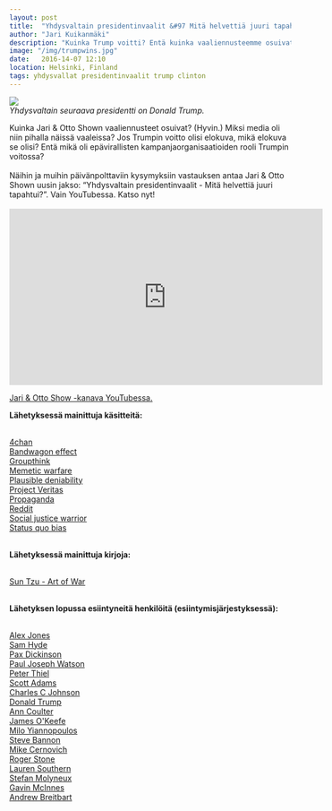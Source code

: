 ```yaml
---
layout: post
title:  "Yhdysvaltain presidentinvaalit &#97 Mitä helvettiä juuri tapahtui?"
author: "Jari Kuikanmäki"
description: "Kuinka Trump voitti? Entä kuinka vaaliennusteemme osuivat? (Hyvin). Analysoimme Yhdysvaltain presidentinvaaleja."
image: "/img/trumpwins.jpg"
date:   2016-14-07 12:10
location: Helsinki, Finland
tags: yhdysvallat presidentinvaalit trump clinton
---
```


<div class="post-image">
<img src="{{ "/img/trumpwins.jpg" | prepend: site.baseurl }}">
</div>
<em>Yhdysvaltain seuraava presidentti on Donald Trump.</em>

<p>Kuinka Jari & Otto Shown vaaliennusteet osuivat? (Hyvin.) Miksi media oli niin pihalla näissä vaaleissa? Jos Trumpin voitto olisi elokuva, mikä elokuva se olisi? Entä mikä oli epävirallisten kampanjaorganisaatioiden rooli Trumpin voitossa?<br><br>Näihin ja muihin päivänpolttaviin kysymyksiin vastauksen antaa Jari & Otto Shown uusin jakso: “Yhdysvaltain presidentinvaalit - Mitä helvettiä juuri tapahtui?”. Vain YouTubessa. Katso nyt!<br><br>

<iframe width="560" height="315" src="http://www.youtube.com/embed/KRMrZPlkl-k" frameborder="0" allowfullscreen></iframe>

<p><a href="http://www.youtube.com/channel/UCHOTEl3XEzqv3VuLr20cyOA" target="_blank">Jari & Otto Show -kanava YouTubessa.</a></p>

<b>Lähetyksessä mainittuja käsitteitä:</b><br><br>

<a href="http://en.wikipedia.org/wiki/4chan" target="_blank">4chan</a><br>
<a href="http://en.wikipedia.org/wiki/Bandwagon_effect" target="_blank">Bandwagon effect</a><br>
<a href="http://en.wikipedia.org/wiki/Groupthink" target="_blank">Groupthink</a><br>
<a href="http://en.wikipedia.org/wiki/Meme" target="_blank">Memetic warfare</a><br>
<a href="http://en.wikipedia.org/wiki/Plausible_deniability" target="_blank">Plausible deniability</a><br>
<a href="http://twitter.com/Project_Veritas" target="_blank">Project Veritas</a><br>
<a href="http://en.wikipedia.org/wiki/Propaganda" target="_blank">Propaganda</a><br>
<a href="http://en.wikipedia.org/wiki/Reddit" target="_blank">Reddit</a><br>
<a href="http://en.wikipedia.org/wiki/Social_justice_warrior" target="_blank">Social justice warrior</a><br>
<a href="http://en.wikipedia.org/wiki/Status_quo_bias" target="_blank">Status quo bias</a><br><br>

<b>Lähetyksessä mainittuja kirjoja:</b><br><br>

<a href="http://www.amazon.com/Art-War-Sun-Tzu/dp/1599869772" target="_blank">Sun Tzu - Art of War</a><br><br>

<b>Lähetyksen lopussa esiintyneitä henkilöitä (esiintymisjärjestyksessä):</b><br><br>

<a href="http://en.wikipedia.org/wiki/Alex_Jones_(radio_host)" target="_blank">Alex Jones</a><br>
<a href="http://en.wikipedia.org/wiki/Sam_Hyde" target="_blank">Sam Hyde</a><br>
<a href="http://twitter.com/paxdickinson" target="_blank">Pax Dickinson</a><br>
<a href="http://twitter.com/prisonplanet" target="_blank">Paul Joseph Watson</a><br>
<a href="http://en.wikipedia.org/wiki/Peter_Thiel" target="_blank">Peter Thiel</a><br>
<a href="http://en.wikipedia.org/wiki/Scott_Adams" target="_blank">Scott Adams</a><br>
<a href="http://en.wikipedia.org/wiki/Charles_C._Johnson" target="_blank">Charles C Johnson</a><br> 
<a href="http://en.wikipedia.org/wiki/Donald_Trump" target="_blank">Donald Trump</a><br>
<a href="http://en.wikipedia.org/wiki/Ann_Coulter" target="_blank">Ann Coulter</a><br> 
<a href="http://en.wikipedia.org/wiki/James_O%27Keefe" target="_blank">James O'Keefe</a><br> 
<a href="http://en.wikipedia.org/wiki/Milo_Yiannopoulos" target="_blank">Milo Yiannopoulos</a><br> 
<a href="http://en.wikipedia.org/wiki/Stephen_Bannon" target="_blank">Steve Bannon</a><br> 
<a href="http://en.wikipedia.org/wiki/Mike_Cernovich" target="_blank">Mike Cernovich</a><br> 
<a href="http://en.wikipedia.org/wiki/Roger_Stone" target="_blank">Roger Stone</a><br> 
<a href="http://en.wikipedia.org/wiki/Lauren_Southern" target="_blank">Lauren Southern</a><br> 
<a href="http://en.wikipedia.org/wiki/Stefan_Molyneux" target="_blank">Stefan Molyneux</a><br> 
<a href="http://en.wikipedia.org/wiki/Gavin_McInnes" target="_blank">Gavin McInnes</a><br> 
<a href="http://en.wikipedia.org/wiki/Andrew_Breitbart" target="_blank">Andrew Breitbart﻿</a><br>

</p>